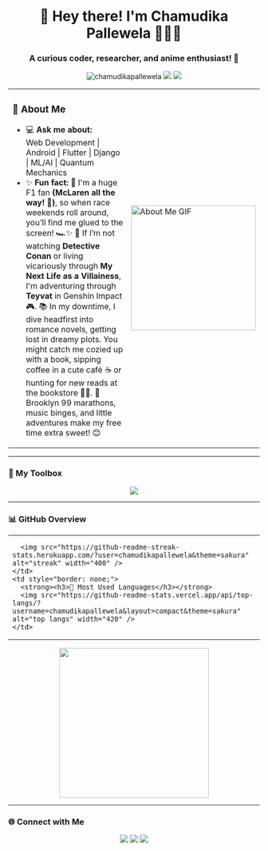 <h1 align="center">🌸 Hey there! I'm Chamudika Pallewela 👩‍💻✨</h1>
<h3 align="center">A curious coder, researcher, and anime enthusiast! 🌱</h3>

<p align="center"> 
  <img src="https://komarev.com/ghpvc/?username=chamudikapallewela&label=Visitors&color=ff69b4&style=flat-square" alt="chamudikapallewela" />
  <img src="https://img.shields.io/badge/Love-Coding-ffb6c1?style=flat-square" />
  <img src="https://img.shields.io/badge/F1-%F0%9F%8F%8B-orange?style=flat-square" />
</p>



<table>
  <tr>
    <td>
      <strong><h3> 💖 About Me </h3></strong>
      <ul>
        <li>💻 <strong>Ask me about:</strong> <br> Web Development | Android | Flutter | Django | ML/AI | Quantum Mechanics</li>
        <li>✨ <strong>Fun fact:</strong>   🌟 I'm a huge F1 fan <strong>(McLaren all the way! 🧡)</strong>, so when race weekends roll around, you’ll find me glued to the screen! 🏎️✨   
    🎏 If I’m not watching <strong>Detective Conan</strong> or living vicariously through <strong>My Next Life as a Villainess</strong>, I'm adventuring through <strong>Teyvat</strong> in Genshin Impact 🎮.   
    📚 In my downtime, I dive headfirst into romance novels, getting lost in dreamy plots. You might catch me cozied up with a book, sipping coffee in a cute café ☕ or hunting for new reads at the bookstore 📖💕.
    🎵 Brooklyn 99 marathons, music binges, and little adventures make my free time extra sweet! 😊  
  </li>
      </ul>
    </td>
    <td>
      <img src="https://media.giphy.com/media/nFLW7PNGgN3lI68rdv/giphy.gif?cid=790b7611eb8akokrvvyigcsr6nktvui5k2diim00x65yvsky&ep=v1_gifs_search&rid=giphy.gif" alt="About Me GIF" width="250">
    </td>
  </tr>
</table>









---

### 🌸 My Toolbox  
<p align="center">  
  <img src="https://skillicons.dev/icons?i=html,css,js,react,flutter,python,django,java,mongodb,mysql,php,tailwind,aws,git,dotnet,figma,angular,bootstrap,chartjs,csharp,linux,laravel,postgresql,tensorflow,express,firebase,flask,vscode,kotlin,arduino&theme=light" />  
</p>  



---
### 📊 GitHub Overview  

<table style="border-collapse: collapse; border: none;">
  <tr>
    <td style="border: none;">
      
      <img src="https://github-readme-streak-stats.herokuapp.com/?user=chamudikapallewela&theme=sakura" alt="streak" width="400" />
    </td>
    <td style="border: none;">
      <strong><h3>🧁 Most Used Languages</h3></strong>  
      <img src="https://github-readme-stats.vercel.app/api/top-langs/?username=chamudikapallewela&layout=compact&theme=sakura" alt="top langs" width="420" />
    </td>
  </tr>
</table>
 
<p align="center">
  <img src="https://media.giphy.com/media/k0ijJhqrUP4T2EvmJ1/giphy.gif?cid=790b76116jlj70au121zehvkby3t57j6flj7aahytnq3hpvp&ep=v1_gifs_search&rid=giphy.gif" width="300">
  
</p>

---

### 🌐 Connect with Me  
<p align="center">  
  <a href="https://www.linkedin.com/in/chamudikapallewela/"><img src="https://img.shields.io/badge/-LinkedIn-0e76a8?style=flat-square&logo=Linkedin&logoColor=white" /></a>  
  <a href="https://twitter.com/yourusername"><img src="https://img.shields.io/badge/-Twitter-00acee?style=flat-square&logo=Twitter&logoColor=white" /></a>  
  <a href="mailto:yourmail@gmail.com"><img src="https://img.shields.io/badge/-Gmail-c14438?style=flat-square&logo=Gmail&logoColor=white" /></a>  
</p>  

